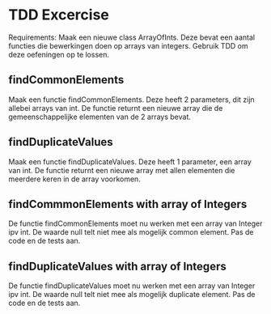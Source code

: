 # TDD Excercise 
Requirements: 
Maak een nieuwe class ArrayOfInts. 
Deze bevat een aantal functies die bewerkingen doen op arrays van integers.
Gebruik TDD om deze oefeningen op te lossen.

## findCommonElements 
Maak een functie findCommonElements.
Deze heeft 2 parameters, dit zijn allebei arrays van int.
De functie returnt een nieuwe array die de gemeenschappelijke elementen van de 2 arrays bevat. 

## findDuplicateValues
Maak een functie findDuplicateValues.
Deze heeft 1 parameter, een array van int.
De functie returnt een nieuwe array met allen elementen die meerdere keren in de array voorkomen. 

## findCommmonElements with array of Integers 
De functie findCommonElements moet nu werken met een array van Integer ipv int.
De waarde null telt niet mee als mogelijk common element. 
Pas de code en de tests aan. 

## findDuplicateValues with array of Integers 
De functie findDuplicateValues moet nu werken met een array van Integer ipv int.
De waarde null telt niet mee als mogelijk duplicate element. 
Pas de code en de tests aan. 


